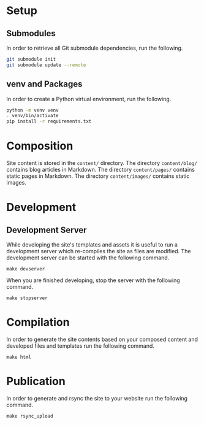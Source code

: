 # Setup
## Submodules
In order to retrieve all Git submodule dependencies, run the following.

```bash
git submodule init
git submodule update --remote
```

## venv and Packages
In order to create a Python virtual environment, run the following.

```bash
python -m venv venv
. venv/bin/activate
pip install -r requirements.txt
```

# Composition
Site content is stored in the ```content/``` directory. The directory ```content/blog/``` contains blog articles in Markdown. The directory ```content/pages/``` contains static pages in Markdown. The directory ```content/images/``` contains static images.

# Development
## Development Server
While developing the site's templates and assets it is useful to run a development server which re-compiles the site as files are modified. The development server can be started with the following command.
```
make devserver
```
When you are finished developing, stop the server with the following command.
```
make stopserver
```

# Compilation
In order to generate the site contents based on your composed content and developed files and templates run the following command.
```
make html
```

# Publication
In order to generate and rsync the site to your website run the following command.
```
make rsync_upload
```
